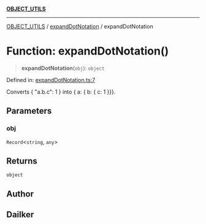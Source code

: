 [**OBJECT_UTILS**](../../README.md)

***

[OBJECT_UTILS](../../README.md) / [expandDotNotation](../README.md) / expandDotNotation

# Function: expandDotNotation()

> **expandDotNotation**(`obj`): `object`

Defined in: [expandDotNotation.ts:7](https://github.com/dailker/everyutil/blob/7c30ec40bbb398255a9be572db0a537e8bcb9c11/src/object/expandDotNotation.ts#L7)

Converts { "a.b.c": 1 } into { a: { b: { c: 1 }}}.

## Parameters

### obj

`Record`\<`string`, `any`\>

## Returns

`object`

## Author

## Dailker

